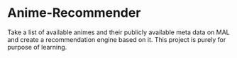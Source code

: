 # Anime-Recommender
Take a list of available animes and their publicly available meta data on MAL and create a recommendation engine based on it. This project is purely for purpose of learning.
